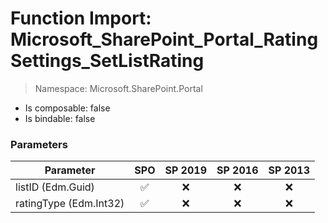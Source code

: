 # Function Import: Microsoft_SharePoint_Portal_RatingSettings_SetListRating

> Namespace: Microsoft.SharePoint.Portal

- Is composable: false
- Is bindable: false

### Parameters

Parameter | SPO | SP 2019 | SP 2016 | SP 2013
----------|:---:|:-------:|:-------:|:-------:
listID (Edm.Guid) | ✅ | ❌ | ❌ | ❌
ratingType (Edm.Int32) | ✅ | ❌ | ❌ | ❌
